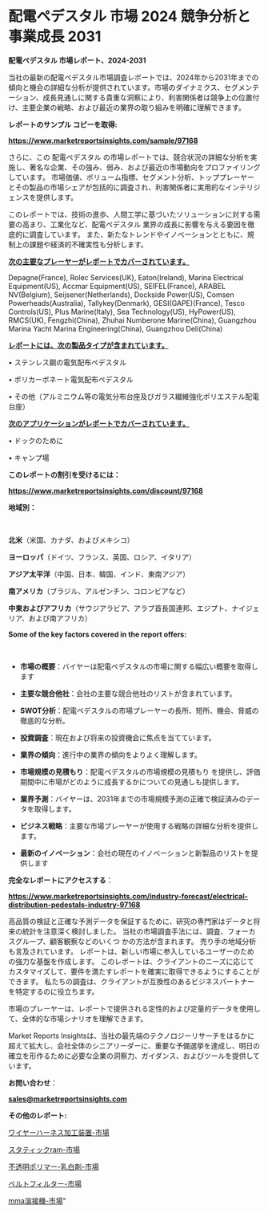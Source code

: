 # 配電ペデスタル 市場 2024 競争分析と事業成長 2031

<strong>配電ペデスタル 市場レポート、2024-2031</strong>

当社の最新の配電ペデスタル市場調査レポートでは、2024年から2031年までの傾向と機会の詳細な分析が提供されています。市場のダイナミクス、セグメンテーション、成長見通しに関する貴重な洞察により、利害関係者は競争上の位置付け、主要企業の戦略、および最近の業界の取り組みを明確に理解できます。



<strong>レポートのサンプル コピーを取得:</strong> <a href=https://www.marketreportsinsights.com/sample/97168>

<strong><u>https://www.marketreportsinsights.com/sample/97168</u></strong></a>

さらに、この 配電ペデスタル の市場レポートでは、競合状況の詳細な分析を実施し、著名な企業、その強み、弱み、および最近の市場動向をプロファイリングしています。 市場価値、ボリューム指標、セグメント分析、トッププレーヤーとその製品の市場シェアが包括的に調査され、利害関係者に実用的なインテリジェンスを提供します。

このレポートでは、技術の進歩、人間工学に基づいたソリューションに対する需要の高まり、工業化など、配電ペデスタル 業界の成長に影響を与える要因を徹底的に調査しています。 また、新たなトレンドやイノベーションとともに、規制上の課題や経済的不確実性も分析します。



<strong><u>次の主要なプレーヤーがレポートでカバーされています。</u></strong>

Depagne(France), Rolec Services(UK), Eaton(Ireland), Marina Electrical Equipment(US), Accmar Equipment(US), SEIFEL(France), ARABEL NV(Belgium), Seijsener(Netherlands), Dockside Power(US), Comsen Powerheads(Australia), Tallykey(Denmark), GESI(GAPE)(France), Tesco Controls(US), Plus Marine(Italy), Sea Technology(US), HyPower(US), RMCS(UK), Fengzhi(China), Zhuhai Numberone Marine(China), Guangzhou Marina Yacht Marina Engineering(China), Guangzhou Deli(China)



<strong><u><b>レポートには、次の製品タイプが含まれています。</b></u></strong>

• ステンレス鋼の電気配布ペデスタル

• ポリカーボネート電気配布ペデスタル

• その他（アルミニウム等の電気分布台座及びガラス繊維強化ポリエステル配電台座）



<strong><u><b>次のアプリケーションがレポートでカバーされています。</b></u></strong>

• ドックのために

• キャンプ場



<strong><b>このレポートの割引を受けるには：</b></strong>

<a href=https://www.marketreportsinsights.com/discount/97168>

<strong><u>https://www.marketreportsinsights.com/discount/97168</u></strong></a>



<strong>地域別：</strong>

<strong> </strong>



<strong>北米</strong>（米国、カナダ、およびメキシコ）



<strong>ヨーロッパ</strong>（ドイツ、フランス、英国、ロシア、イタリア）



<strong>アジア太平洋</strong>（中国、日本、韓国、インド、東南アジア）



<strong>南アメリカ</strong>（ブラジル、アルゼンチン、コロンビアなど）



<strong>中東およびアフリカ</strong>（サウジアラビア、アラブ首長国連邦、エジプト、ナイジェリア、および南アフリカ）



<strong>Some of the key factors covered in the report offers:</strong>

<strong> </strong>
<ul>
  <li>

<strong>市場の概要</strong>：バイヤーは配電ペデスタルの市場に関する幅広い概要を取得します</li>
  <li>

<strong>主要な競合他社</strong>：会社の主要な競合他社のリストが含まれています。</li>
  <li>

<strong>SWOT分析</strong>：配電ペデスタルの市場プレーヤーの長所、短所、機会、脅威の徹底的な分析。</li>
  <li>

<strong>投資調査</strong>：現在および将来の投資機会に焦点を当てています。</li>
  <li>

<strong>業界の傾向</strong>：進行中の業界の傾向をよりよく理解します。</li>
  <li>

<strong>市場規模の見積もり</strong>：配電ペデスタルの市場規模の見積もり を提供し、評価期間中に市場がどのように成長するかについての見通しも提供します。</li>
  <li>

<strong>業界予測</strong>：バイヤーは、2031年までの市場規模予測の正確で検証済みのデータを取得します。</li>
  <li>

<strong>ビジネス戦略</strong>：主要な市場プレーヤーが使用する戦略の詳細な分析を提供します。</li>
  <li>

<strong>最新のイノベーション</strong>：会社の現在のイノベーションと新製品のリストを提供します</li>
</ul>


<strong>完全なレポートにアクセスする</strong>：

<a href=https://www.marketreportsinsights.com/industry-forecast/electrical-distribution-pedestals-industry-97168>

<strong><u>https://www.marketreportsinsights.com/industry-forecast/electrical-distribution-pedestals-industry-97168</u></strong></a>

高品質の検証と正確な予測データを保証するために、研究の専門家はデータと将来の統計を注意深く検討しました。 当社の市場調査手法には、調査、フォーカスグループ、顧客観察などのいくつ かの方法が含まれます。 売り手の地域分析も言及されています。 レポートは、新しい市場に参入しているユーザーのための強力な基盤を作成します。 このレポートは、クライアントのニーズに応じてカスタマイズして、要件を満たすレポートを確実に取得できるようにすることができます。 私たちの調査は、クライアントが互換性のあるビジネスパートナーを特定するのに役立ちます。

市場のプレーヤーは、レポートで提供される定性的および定量的データを使用して、全体的な市場シナリオを理解できます。

Market Reports Insightsは、当社の最先端のテクノロジーリサーチをはるかに超えて拡大し、会社全体のシニアリーダーに、重要な予備選挙を達成し、明日の確立を形作るために必要な企業の洞察力、ガイダンス、およびツールを提供しています。



<strong><b>お問い合わせ</b></strong>：

<a href=mailto:sales@marketreportsinsights.com>

<strong><u>sales@marketreportsinsights.com</u></strong></a>



<strong>その他のレポート:</strong>

<a href=https://www.linkedin.com/pulse/ワイヤーハーネス加工装置-市場-2023-最新の-cagr-および成長分析-2030-pr-news-hub-ttvrf/>ワイヤーハーネス加工装置-市場</a>

<a href=https://www.linkedin.com/pulse/スタティックram-市場-2023-総合分析と事業成長戦略-2030-yknrf/>スタティックram-市場</a>

<a href=https://www.linkedin.com/pulse/不透明ポリマー-乳白剤-市場-2023-swot-分析と成長率-2030-fok5c/>不透明ポリマー-乳白剤-市場</a>

<a href=https://www.linkedin.com/pulse/ベルトフィルター-市場-2030-年までの需要に焦点を当てた-2023-hneef/>ベルトフィルター-市場</a>

<a href=https://www.linkedin.com/pulse/mma溶接機-市場-2023-swot-分析と最新イノベーション-2030-i2epf/>mma溶接機-市場</a>"
